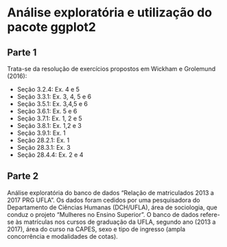 # Análise exploratória e utilização do pacote ggplot2

## Parte 1
Trata-se da resolução de exercícios propostos em Wickham e Grolemund (2016):

* Seção 3.2.4: Ex. 4 e 5
* Seção 3.3.1: Ex. 3, 4, 5 e 6
* Seção 3.5.1: Ex. 3,4,5 e 6
* Seção 3.6.1: Ex. 5 e 6
* Seção 3.7.1: Ex. 1, 2 e 5
* Seção 3.8.1: Ex. 1,2 e 3
* Seção 3.9.1: Ex. 1
* Seção 28.2.1: Ex. 1
* Seção 28.3.1: Ex. 3
* Seção 28.4.4: Ex. 2 e 4

## Parte 2
Análise exploratória do banco de dados “Relação de matriculados 2013 a 2017 PRG UFLA”.
Os dados foram cedidos por uma pesquisadora do Departamento de Ciências Humanas (DCH/UFLA), área
de sociologia, que conduz o projeto “Mulheres no Ensino Superior”.
O banco de dados refere-se às matrículas nos cursos de graduação da UFLA, segundo ano (2013 a 2017),
área do curso na CAPES, sexo e tipo de ingresso (ampla concorrência e modalidades de cotas).
